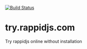 [![Build Status](https://travis-ci.org/rappid/try.rappidjs.com.png?branch=dev)](https://travis-ci.org/rappid/try.rappidjs.com)

try.rappidjs.com
================

Try rappidjs online without installation
